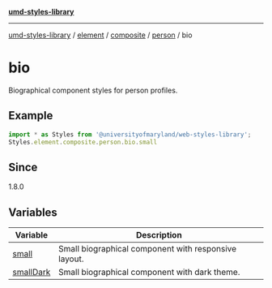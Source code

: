 [**umd-styles-library**](../../../../../../../README.md)

***

[umd-styles-library](../../../../../../../modules.md) / [element](../../../../../../README.md) / [composite](../../../../README.md) / [person](../../README.md) / bio

# bio

Biographical component styles for person profiles.

## Example

```typescript
import * as Styles from '@universityofmaryland/web-styles-library';
Styles.element.composite.person.bio.small
```

## Since

1.8.0

## Variables

| Variable | Description |
| ------ | ------ |
| [small](variables/small.md) | Small biographical component with responsive layout. |
| [smallDark](variables/smallDark.md) | Small biographical component with dark theme. |
